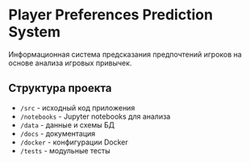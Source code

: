 # Player Preferences Prediction System

Информационная система предсказания предпочтений игроков на основе анализа игровых привычек.

## Структура проекта
- `/src` - исходный код приложения
- `/notebooks` - Jupyter notebooks для анализа
- `/data` - данные и схемы БД  
- `/docs` - документация
- `/docker` - конфигурации Docker
- `/tests` - модульные тесты
